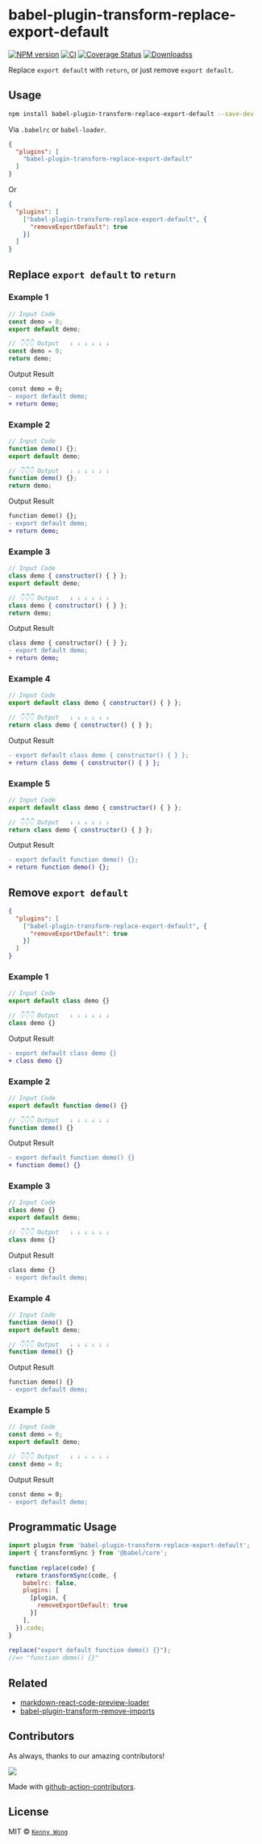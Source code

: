 <!--idoc:ignore:start-->
babel-plugin-transform-replace-export-default
===
<!--idoc:ignore:end-->

[![NPM version](https://img.shields.io/npm/v/babel-plugin-transform-replace-export-default.svg?style=flat)](https://npmjs.org/package/babel-plugin-transform-replace-export-default)
[![CI](https://github.com/kktjs/babel-plugin-transform-replace-export-default/actions/workflows/ci.yml/badge.svg)](https://github.com/kktjs/babel-plugin-transform-replace-export-default/actions/workflows/ci.yml)
[![Coverage Status](https://kktjs.github.io/babel-plugin-transform-replace-export-default/coverage/badges.svg)](https://kktjs.github.io/babel-plugin-transform-replace-export-default/coverage/lcov-report)
[![Downloadss](https://img.shields.io/npm/dm/babel-plugin-transform-replace-export-default.svg?style=flat)](https://npmjs.org/package/babel-plugin-transform-replace-export-default)

Replace `export default` with `return`, or just remove `export default`.

## Usage

```bash
npm install babel-plugin-transform-replace-export-default --save-dev
```

Via `.babelrc` or `babel-loader`.

```json
{
  "plugins": [
    "babel-plugin-transform-replace-export-default"
  ]
}
```

Or

```json
{
  "plugins": [
    ["babel-plugin-transform-replace-export-default", {
      "removeExportDefault": true
    }]
  ]
}
```


## Replace `export default` to `return`

### Example 1

```js
// Input Code
const demo = 0;
export default demo;

// 👇👇👇 Output   ↓ ↓ ↓ ↓ ↓ ↓
const demo = 0;
return demo;
```

Output Result

```diff
const demo = 0;
- export default demo;
+ return demo;
```

### Example 2

```js
// Input Code
function demo() {};
export default demo;

// 👇👇👇 Output   ↓ ↓ ↓ ↓ ↓ ↓
function demo() {};
return demo;
```

Output Result

```diff
function demo() {};
- export default demo;
+ return demo;
```

### Example 3

```js
// Input Code
class demo { constructor() { } };
export default demo;

// 👇👇👇 Output   ↓ ↓ ↓ ↓ ↓ ↓
class demo { constructor() { } };
return demo;
```

Output Result

```diff
class demo { constructor() { } };
- export default demo;
+ return demo;
```

### Example 4

```js
// Input Code
export default class demo { constructor() { } };

// 👇👇👇 Output   ↓ ↓ ↓ ↓ ↓ ↓
return class demo { constructor() { } };
```

Output Result

```diff
- export default class demo { constructor() { } };
+ return class demo { constructor() { } };
```

### Example 5

```js
// Input Code
export default class demo { constructor() { } };

// 👇👇👇 Output   ↓ ↓ ↓ ↓ ↓ ↓
return class demo { constructor() { } };
```

Output Result

```diff
- export default function demo() {};
+ return function demo() {};
```

## Remove `export default`

```json
{
  "plugins": [
    ["babel-plugin-transform-replace-export-default", {
      "removeExportDefault": true
    }]
  ]
}
```

### Example 1

```js
// Input Code
export default class demo {}

// 👇👇👇 Output   ↓ ↓ ↓ ↓ ↓ ↓
class demo {}
```

Output Result

```diff
- export default class demo {}
+ class demo {}
```

### Example 2

```js
// Input Code
export default function demo() {}

// 👇👇👇 Output   ↓ ↓ ↓ ↓ ↓ ↓
function demo() {}
```

Output Result

```diff
- export default function demo() {}
+ function demo() {}
```

### Example 3

```js
// Input Code
class demo {}
export default demo;

// 👇👇👇 Output   ↓ ↓ ↓ ↓ ↓ ↓
class demo {}
```

Output Result

```diff
class demo {}
- export default demo;
```

### Example 4

```js
// Input Code
function demo() {}
export default demo;

// 👇👇👇 Output   ↓ ↓ ↓ ↓ ↓ ↓
function demo() {}
```

Output Result

```diff
function demo() {}
- export default demo;
```

### Example 5

```js
// Input Code
const demo = 0;
export default demo;

// 👇👇👇 Output   ↓ ↓ ↓ ↓ ↓ ↓
const demo = 0;
```

Output Result

```diff
const demo = 0;
- export default demo;
```


## Programmatic Usage

```js
import plugin from 'babel-plugin-transform-replace-export-default';
import { transformSync } from '@babel/core';
 
function replace(code) {
  return transformSync(code, {
    babelrc: false,
    plugins: [
      [plugin, {
        removeExportDefault: true
      }]
    ],
  }).code;
}
 
replace("export default function demo() {}");
//=> "function demo() {}"
```

## Related

- [markdown-react-code-preview-loader](https://github.com/kktjs/markdown-react-code-preview-loader)
- [babel-plugin-transform-remove-imports](https://github.com/uiwjs/babel-plugin-transform-remove-imports)

## Contributors

As always, thanks to our amazing contributors!

<a href="https://github.com/kktjs/babel-plugin-transform-replace-export-default/graphs/contributors">
  <img src="https://kktjs.github.io/babel-plugin-transform-replace-export-default/CONTRIBUTORS.svg" />
</a>

Made with [github-action-contributors](https://github.com/jaywcjlove/github-action-contributors).

## License

MIT © [`Kenny Wong`](https://github.com/jaywcjlove)


<!--idoc:config:
footer: |
  Released under the MIT License. Copyright © 2022 Kenny Wong<br />
  Generated by <a href="https://github.com/jaywcjlove/idoc" target="_blank">idoc</a> v{{idocVersion}}
-->